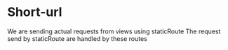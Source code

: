 # Short-url
We are sending actual requests from views using staticRoute
The request send by staticRoute are handled by these routes